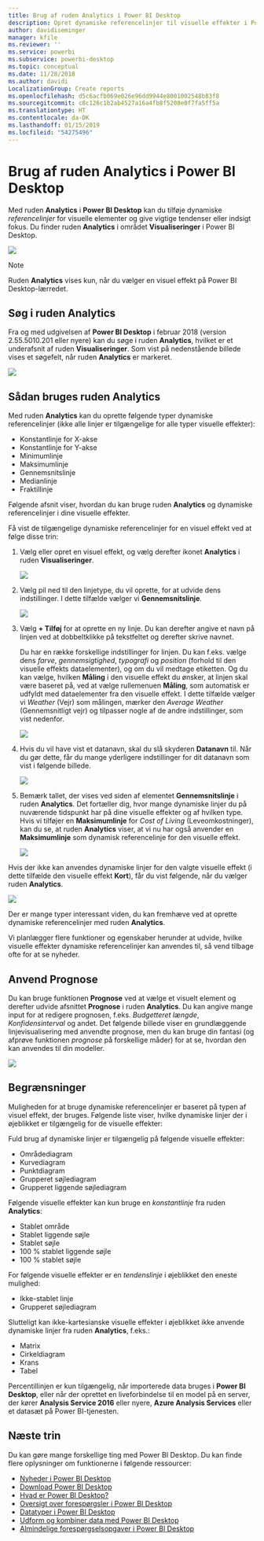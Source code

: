 ```yaml
---
title: Brug af ruden Analytics i Power BI Desktop
description: Opret dynamiske referencelinjer til visuelle effekter i Power BI Desktop
author: davidiseminger
manager: kfile
ms.reviewer: ''
ms.service: powerbi
ms.subservice: powerbi-desktop
ms.topic: conceptual
ms.date: 11/28/2018
ms.author: davidi
LocalizationGroup: Create reports
ms.openlocfilehash: d5c6acfb069e026e96dd9944e8001002548b83f8
ms.sourcegitcommit: c8c126c1b2ab4527a16a4fb8f5208e0f7fa5ff5a
ms.translationtype: HT
ms.contentlocale: da-DK
ms.lasthandoff: 01/15/2019
ms.locfileid: "54275496"
---
```

# <a name="using-the-analytics-pane-in-power-bi-desktop"></a>Brug af ruden Analytics i Power BI Desktop
Med ruden **Analytics** i **Power BI Desktop** kan du tilføje dynamiske *referencelinjer* for visuelle elementer og give vigtige tendenser eller indsigt fokus. Du finder ruden **Analytics** i området **Visualiseringer** i Power BI Desktop.

![](media/desktop-analytics-pane/analytics-pane_1.png)

> [!NOTE]
> Ruden **Analytics** vises kun, når du vælger en visuel effekt på Power BI Desktop-lærredet.

## <a name="search-within-the-analytics-pane"></a>Søg i ruden Analytics
Fra og med udgivelsen af **Power BI Desktop** i februar 2018 (version 2.55.5010.201 eller nyere) kan du søge i ruden **Analytics**, hvilket er et underafsnit af ruden **Visualiseringer**. Som vist på nedenstående billede vises et søgefelt, når ruden **Analytics** er markeret.

![](media/desktop-analytics-pane/analytics-pane_1b.png)

## <a name="using-the-analytics-pane"></a>Sådan bruges ruden Analytics
Med ruden **Analytics** kan du oprette følgende typer dynamiske referencelinjer (ikke alle linjer er tilgængelige for alle typer visuelle effekter):

* Konstantlinje for X-akse
* Konstantlinje for Y-akse
* Minimumlinje
* Maksimumlinje
* Gennemsnitslinje
* Medianlinje
* Fraktillinje

Følgende afsnit viser, hvordan du kan bruge ruden **Analytics** og dynamiske referencelinjer i dine visuelle effekter.

Få vist de tilgængelige dynamiske referencelinjer for en visuel effekt ved at følge disse trin:

1. Vælg eller opret en visuel effekt, og vælg derefter ikonet **Analytics** i ruden **Visualiseringer**.
   
   ![](media/desktop-analytics-pane/analytics-pane_2.png)
2. Vælg pil ned til den linjetype, du vil oprette, for at udvide dens indstillinger. I dette tilfælde vælger vi **Gennemsnitslinje**.
   
   ![](media/desktop-analytics-pane/analytics-pane_3.png)
3. Vælg **+ Tilføj** for at oprette en ny linje. Du kan derefter angive et navn på linjen ved at dobbeltklikke på tekstfeltet og derefter skrive navnet.
   
   Du har en række forskellige indstillinger for linjen. Du kan f.eks. vælge dens *farve*, *gennemsigtighed*, *typografi* og *position* (forhold til den visuelle effekts dataelementer), og om du vil medtage etiketten. Og du kan vælge, hvilken **Måling** i den visuelle effekt du ønsker, at linjen skal være baseret på, ved at vælge rullemenuen **Måling**, som automatisk er udfyldt med dataelementer fra den visuelle effekt. I dette tilfælde vælger vi *Weather* (Vejr) som målingen, mærker den *Average Weather* (Gennemsnitligt vejr) og tilpasser nogle af de andre indstillinger, som vist nedenfor.
   
   ![](media/desktop-analytics-pane/analytics-pane_4.png)
4. Hvis du vil have vist et datanavn, skal du slå skyderen **Datanavn** til. Når du gør dette, får du mange yderligere indstillinger for dit datanavn som vist i følgende billede.
   
   ![](media/desktop-analytics-pane/analytics-pane_5.png)
5. Bemærk tallet, der vises ved siden af elementet **Gennemsnitslinje** i ruden **Analytics**. Det fortæller dig, hvor mange dynamiske linjer du på nuværende tidspunkt har på dine visuelle effekter og af hvilken type. Hvis vi tilføjer en **Maksimumlinje** for *Cost of Living* (Leveomkostninger), kan du se, at ruden **Analytics** viser, at vi nu har også anvender en **Maksimumlinje** som dynamisk referencelinje for den visuelle effekt.
   
   ![](media/desktop-analytics-pane/analytics-pane_6.png)

Hvis der ikke kan anvendes dynamiske linjer for den valgte visuelle effekt (i dette tilfælde den visuelle effekt **Kort**), får du vist følgende, når du vælger ruden **Analytics**.

![](media/desktop-analytics-pane/analytics-pane_7.png)

Der er mange typer interessant viden, du kan fremhæve ved at oprette dynamiske referencelinjer med ruden **Analytics**.

Vi planlægger flere funktioner og egenskaber herunder at udvide, hvilke visuelle effekter dynamiske referencelinjer kan anvendes til, så vend tilbage ofte for at se nyheder.

## <a name="apply-forecasting"></a>Anvend Prognose
Du kan bruge funktionen **Prognose** ved at vælge et visuelt element og derefter udvide afsnittet **Prognose** i ruden **Analytics**. Du kan angive mange input for at redigere prognosen, f.eks. *Budgetteret længde*, *Konfidensinterval* og andet. Det følgende billede viser en grundlæggende linjevisualisering med anvendte prognose, men du kan bruge din fantasi (og afprøve funktionen *prognose* på forskellige måder) for at se, hvordan den kan anvendes til din modeller.

![](media/desktop-analytics-pane/analytics-pane_8.png)

## <a name="limitations"></a>Begrænsninger
Muligheden for at bruge dynamiske referencelinjer er baseret på typen af visuel effekt, der bruges. Følgende liste viser, hvilke dynamiske linjer der i øjeblikket er tilgængelig for de visuelle effekter:

Fuld brug af dynamiske linjer er tilgængelig på følgende visuelle effekter:

* Områdediagram
* Kurvediagram
* Punktdiagram
* Grupperet søjlediagram
* Grupperet liggende søjlediagram

Følgende visuelle effekter kan kun bruge en *konstantlinje* fra ruden **Analytics**:

* Stablet område
* Stablet liggende søjle
* Stablet søjle
* 100 % stablet liggende søjle
* 100 % stablet søjle

For følgende visuelle effekter er en *tendenslinje* i øjeblikket den eneste mulighed:

* Ikke-stablet linje
* Grupperet søjlediagram

Slutteligt kan ikke-kartesianske visuelle effekter i øjeblikket ikke anvende dynamiske linjer fra ruden **Analytics**, f.eks.:

* Matrix
* Cirkeldiagram
* Krans
* Tabel

Percentillinjen er kun tilgængelig, når importerede data bruges i **Power BI Desktop**, eller når der oprettet en liveforbindelse til en model på en server, der kører **Analysis Service 2016** eller nyere, **Azure Analysis Services** eller et datasæt på Power BI-tjenesten. 

## <a name="next-steps"></a>Næste trin
Du kan gøre mange forskellige ting med Power BI Desktop. Du kan finde flere oplysninger om funktionerne i følgende ressourcer:

* [Nyheder i Power BI Desktop](desktop-latest-update.md)
* [Download Power BI Desktop](desktop-get-the-desktop.md)
* [Hvad er Power BI Desktop?](desktop-what-is-desktop.md)
* [Oversigt over forespørgsler i Power BI Desktop](desktop-query-overview.md)
* [Datatyper i Power BI Desktop](desktop-data-types.md)
* [Udform og kombiner data med Power BI Desktop](desktop-shape-and-combine-data.md)
* [Almindelige forespørgselsopgaver i Power BI Desktop](desktop-common-query-tasks.md)    

